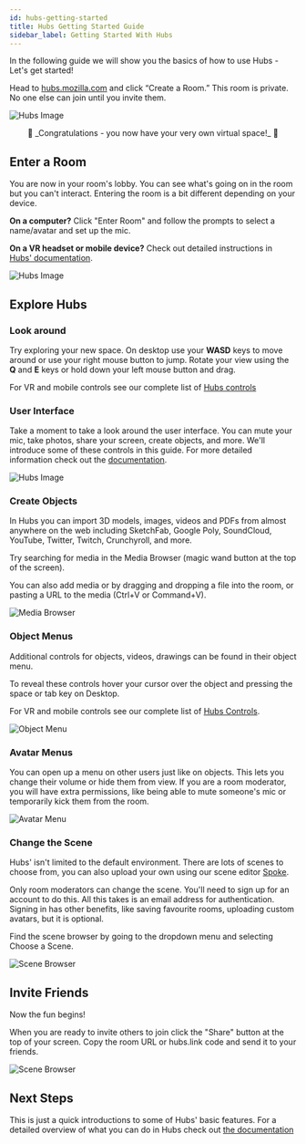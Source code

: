 ```yaml
---
id: hubs-getting-started
title: Hubs Getting Started Guide 
sidebar_label: Getting Started With Hubs 
---
```


<!-- ## Create a New Room -->
In the following guide we will show you the basics of how to use Hubs - Let's get started! 

Head to [hubs.mozilla.com](hubs.mozilla.com) and click “Create a Room.” This room is private. No one else can join until you invite them.

![Hubs Image](img/create_room.png)


<center>🎉 _Congratulations - you now have your very own virtual space!_ 🎉</center>

## Enter a Room

You are now in your room's lobby. You can see what's going on in the room but you can't interact. Entering the room is a bit different depending on your device.

**On a computer?** Click "Enter Room" and follow the prompts to select a name/avatar and set up the mic.

**On a VR headset or mobile device?** Check out detailed instructions in [Hubs' documentation](./hubs-joining-room).

![Hubs Image](img/enter_room.png)


## Explore Hubs

### Look around

Try exploring your new space. On desktop use your **WASD** keys to move around or use your right mouse button to jump. Rotate your view using the **Q** and **E** keys or hold down your left mouse button and drag. 

For VR and mobile controls see our complete list of [Hubs controls](./hubs-controls)

### User Interface

Take a moment to take a look around the user interface. You can mute your mic, take photos, share your screen, create objects, and more. We'll introduce some of these controls in this guide. For more detailed information check out the [documentation](hubs-features).

![Hubs Image](img/user_interface_placeholder.png)

### Create Objects

In Hubs you can import 3D models, images, videos and PDFs from almost anywhere on the web including SketchFab, Google Poly, SoundCloud, YouTube, Twitter, Twitch, Crunchyroll, and more. 

Try searching for media in the Media Browser (magic wand button at the top of the screen). 

You can also add media or by dragging and dropping a file into the room, or pasting a URL to the media (Ctrl+V or Command+V).

![Media Browser](img/media-browser.png)

### Object Menus

Additional controls for objects, videos, drawings can be found in their object menu.

To reveal these controls hover your cursor over the object and pressing the space or tab key on Desktop. 

For VR and mobile controls see our complete list of [Hubs Controls](./hubs-controls). 

![Object Menu](img/object-menu.png)

### Avatar Menus 

You can open up a menu on other users just like on objects. This lets you change their volume or hide them from view. If you are a room moderator, you will have extra permissions, like being able to mute someone's mic or temporarily kick them from the room. 

![Avatar Menu](img/avatar-menu.png)

### Change the Scene

Hubs' isn't limited to the default environment. There are lots of scenes to choose from, you can also upload your own using our scene editor [Spoke](./spoke-getting-started).

Only room moderators can change the scene. You'll need to sign up for an account to do this. All this takes is an email address for authentication. Signing in has other benefits, like saving favourite rooms, uploading custom avatars, but it is optional.  

Find the scene browser by going to the dropdown menu and selecting Choose a Scene.

![Scene Browser](img/scene-browser.png)

## Invite Friends 

Now the fun begins!

When you are ready to invite others to join click the "Share" button at the top of your screen. Copy the room URL or hubs.link code and send it to your friends. 

![Scene Browser](img/share.png)

## Next Steps
This is just a quick introductions to some of Hubs' basic features. For a detailed overview of what you can do in Hubs check out [the documentation](./hubs-joining-room)